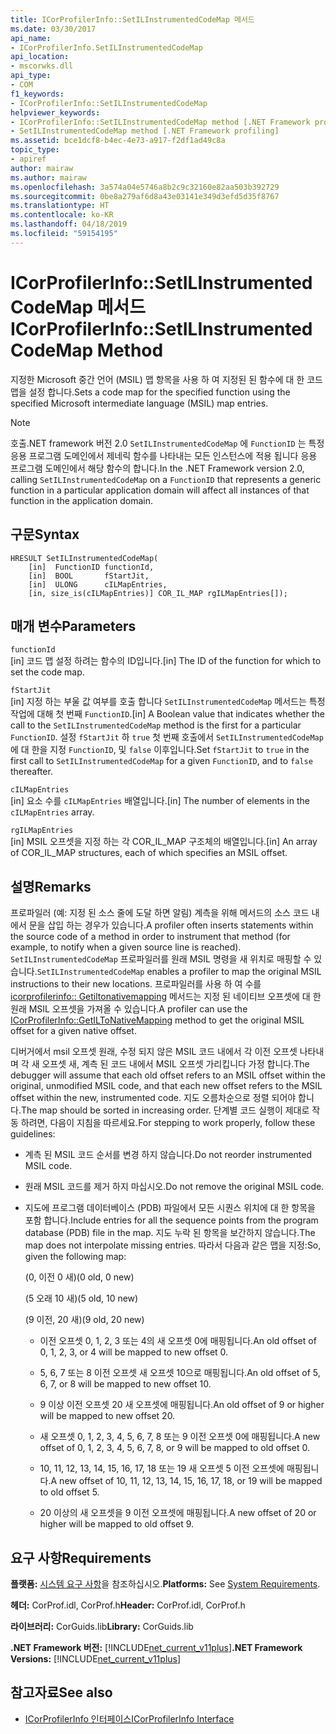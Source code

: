 ```yaml
---
title: ICorProfilerInfo::SetILInstrumentedCodeMap 메서드
ms.date: 03/30/2017
api_name:
- ICorProfilerInfo.SetILInstrumentedCodeMap
api_location:
- mscorwks.dll
api_type:
- COM
f1_keywords:
- ICorProfilerInfo::SetILInstrumentedCodeMap
helpviewer_keywords:
- ICorProfilerInfo::SetILInstrumentedCodeMap method [.NET Framework profiling]
- SetILInstrumentedCodeMap method [.NET Framework profiling]
ms.assetid: bce1dcf8-b4ec-4e73-a917-f2df1ad49c8a
topic_type:
- apiref
author: mairaw
ms.author: mairaw
ms.openlocfilehash: 3a574a04e5746a8b2c9c32160e82aa503b392729
ms.sourcegitcommit: 0be8a279af6d8a43e03141e349d3efd5d35f8767
ms.translationtype: HT
ms.contentlocale: ko-KR
ms.lasthandoff: 04/18/2019
ms.locfileid: "59154195"
---
```

# <a name="icorprofilerinfosetilinstrumentedcodemap-method"></a><span data-ttu-id="fc4c9-102">ICorProfilerInfo::SetILInstrumentedCodeMap 메서드</span><span class="sxs-lookup"><span data-stu-id="fc4c9-102">ICorProfilerInfo::SetILInstrumentedCodeMap Method</span></span>
<span data-ttu-id="fc4c9-103">지정한 Microsoft 중간 언어 (MSIL) 맵 항목을 사용 하 여 지정된 된 함수에 대 한 코드 맵을 설정 합니다.</span><span class="sxs-lookup"><span data-stu-id="fc4c9-103">Sets a code map for the specified function using the specified Microsoft intermediate language (MSIL) map entries.</span></span>  
  
> [!NOTE]
>  <span data-ttu-id="fc4c9-104">호출.NET framework 버전 2.0 `SetILInstrumentedCodeMap` 에 `FunctionID` 는 특정 응용 프로그램 도메인에서 제네릭 함수를 나타내는 모든 인스턴스에 적용 됩니다 응용 프로그램 도메인에서 해당 함수의 합니다.</span><span class="sxs-lookup"><span data-stu-id="fc4c9-104">In the .NET Framework version 2.0, calling `SetILInstrumentedCodeMap` on a `FunctionID` that represents a generic function in a particular application domain will affect all instances of that function in the application domain.</span></span>  
  
## <a name="syntax"></a><span data-ttu-id="fc4c9-105">구문</span><span class="sxs-lookup"><span data-stu-id="fc4c9-105">Syntax</span></span>  
  
```  
HRESULT SetILInstrumentedCodeMap(  
    [in]  FunctionID functionId,  
    [in]  BOOL       fStartJit,  
    [in]  ULONG      cILMapEntries,  
    [in, size_is(cILMapEntries)] COR_IL_MAP rgILMapEntries[]);  
```  
  
## <a name="parameters"></a><span data-ttu-id="fc4c9-106">매개 변수</span><span class="sxs-lookup"><span data-stu-id="fc4c9-106">Parameters</span></span>  
 `functionId`  
 <span data-ttu-id="fc4c9-107">[in] 코드 맵 설정 하려는 함수의 ID입니다.</span><span class="sxs-lookup"><span data-stu-id="fc4c9-107">[in] The ID of the function for which to set the code map.</span></span>  
  
 `fStartJit`  
 <span data-ttu-id="fc4c9-108">[in] 지정 하는 부울 값 여부를 호출 합니다 `SetILInstrumentedCodeMap` 메서드는 특정 작업에 대해 첫 번째 `FunctionID`.</span><span class="sxs-lookup"><span data-stu-id="fc4c9-108">[in] A Boolean value that indicates whether the call to the `SetILInstrumentedCodeMap` method is the first for a particular `FunctionID`.</span></span> <span data-ttu-id="fc4c9-109">설정 `fStartJit` 하 `true` 첫 번째 호출에서 `SetILInstrumentedCodeMap` 에 대 한을 지정 `FunctionID`, 및 `false` 이후입니다.</span><span class="sxs-lookup"><span data-stu-id="fc4c9-109">Set `fStartJit` to `true` in the first call to `SetILInstrumentedCodeMap` for a given `FunctionID`, and to `false` thereafter.</span></span>  
  
 `cILMapEntries`  
 <span data-ttu-id="fc4c9-110">[in] 요소 수를 `cILMapEntries` 배열입니다.</span><span class="sxs-lookup"><span data-stu-id="fc4c9-110">[in] The number of elements in the `cILMapEntries` array.</span></span>  
  
 `rgILMapEntries`  
 <span data-ttu-id="fc4c9-111">[in] MSIL 오프셋을 지정 하는 각 COR_IL_MAP 구조체의 배열입니다.</span><span class="sxs-lookup"><span data-stu-id="fc4c9-111">[in] An array of COR_IL_MAP structures, each of which specifies an MSIL offset.</span></span>  
  
## <a name="remarks"></a><span data-ttu-id="fc4c9-112">설명</span><span class="sxs-lookup"><span data-stu-id="fc4c9-112">Remarks</span></span>  
 <span data-ttu-id="fc4c9-113">프로파일러 (예: 지정 된 소스 줄에 도달 하면 알림) 계측을 위해 메서드의 소스 코드 내에서 문을 삽입 하는 경우가 있습니다.</span><span class="sxs-lookup"><span data-stu-id="fc4c9-113">A profiler often inserts statements within the source code of a method in order to instrument that method (for example, to notify when a given source line is reached).</span></span> <span data-ttu-id="fc4c9-114">`SetILInstrumentedCodeMap` 프로파일러를 원래 MSIL 명령을 새 위치로 매핑할 수 있습니다.</span><span class="sxs-lookup"><span data-stu-id="fc4c9-114">`SetILInstrumentedCodeMap` enables a profiler to map the original MSIL instructions to their new locations.</span></span> <span data-ttu-id="fc4c9-115">프로파일러를 사용 하 여 수를 [icorprofilerinfo:: Getiltonativemapping](../../../../docs/framework/unmanaged-api/profiling/icorprofilerinfo-getiltonativemapping-method.md) 메서드는 지정 된 네이티브 오프셋에 대 한 원래 MSIL 오프셋을 가져올 수 있습니다.</span><span class="sxs-lookup"><span data-stu-id="fc4c9-115">A profiler can use the [ICorProfilerInfo::GetILToNativeMapping](../../../../docs/framework/unmanaged-api/profiling/icorprofilerinfo-getiltonativemapping-method.md) method to get the original MSIL offset for a given native offset.</span></span>  
  
 <span data-ttu-id="fc4c9-116">디버거에서 msil 오프셋 원래, 수정 되지 않은 MSIL 코드 내에서 각 이전 오프셋 나타내며 각 새 오프셋 새, 계측 된 코드 내에서 MSIL 오프셋 가리킵니다 가정 합니다.</span><span class="sxs-lookup"><span data-stu-id="fc4c9-116">The debugger will assume that each old offset refers to an MSIL offset within the original, unmodified MSIL code, and that each new offset refers to the MSIL offset within the new, instrumented code.</span></span> <span data-ttu-id="fc4c9-117">지도 오름차순으로 정렬 되어야 합니다.</span><span class="sxs-lookup"><span data-stu-id="fc4c9-117">The map should be sorted in increasing order.</span></span> <span data-ttu-id="fc4c9-118">단계별 코드 실행이 제대로 작동 하려면, 다음이 지침을 따르세요.</span><span class="sxs-lookup"><span data-stu-id="fc4c9-118">For stepping to work properly, follow these guidelines:</span></span>  
  
-   <span data-ttu-id="fc4c9-119">계측 된 MSIL 코드 순서를 변경 하지 않습니다.</span><span class="sxs-lookup"><span data-stu-id="fc4c9-119">Do not reorder instrumented MSIL code.</span></span>  
  
-   <span data-ttu-id="fc4c9-120">원래 MSIL 코드를 제거 하지 마십시오.</span><span class="sxs-lookup"><span data-stu-id="fc4c9-120">Do not remove the original MSIL code.</span></span>  
  
-   <span data-ttu-id="fc4c9-121">지도에 프로그램 데이터베이스 (PDB) 파일에서 모든 시퀀스 위치에 대 한 항목을 포함 합니다.</span><span class="sxs-lookup"><span data-stu-id="fc4c9-121">Include entries for all the sequence points from the program database (PDB) file in the map.</span></span> <span data-ttu-id="fc4c9-122">지도 누락 된 항목을 보간하지 않습니다.</span><span class="sxs-lookup"><span data-stu-id="fc4c9-122">The map does not interpolate missing entries.</span></span> <span data-ttu-id="fc4c9-123">따라서 다음과 같은 맵을 지정:</span><span class="sxs-lookup"><span data-stu-id="fc4c9-123">So, given the following map:</span></span>  
  
     <span data-ttu-id="fc4c9-124">(0, 이전 0 새)</span><span class="sxs-lookup"><span data-stu-id="fc4c9-124">(0 old, 0 new)</span></span>  
  
     <span data-ttu-id="fc4c9-125">(5 오래 10 새)</span><span class="sxs-lookup"><span data-stu-id="fc4c9-125">(5 old, 10 new)</span></span>  
  
     <span data-ttu-id="fc4c9-126">(9 이전, 20 새)</span><span class="sxs-lookup"><span data-stu-id="fc4c9-126">(9 old, 20 new)</span></span>  
  
    -   <span data-ttu-id="fc4c9-127">이전 오프셋 0, 1, 2, 3 또는 4의 새 오프셋 0에 매핑됩니다.</span><span class="sxs-lookup"><span data-stu-id="fc4c9-127">An old offset of 0, 1, 2, 3, or 4 will be mapped to new offset 0.</span></span>  
  
    -   <span data-ttu-id="fc4c9-128">5, 6, 7 또는 8 이전 오프셋 새 오프셋 10으로 매핑됩니다.</span><span class="sxs-lookup"><span data-stu-id="fc4c9-128">An old offset of 5, 6, 7, or 8 will be mapped to new offset 10.</span></span>  
  
    -   <span data-ttu-id="fc4c9-129">9 이상 이전 오프셋 20 새 오프셋에 매핑됩니다.</span><span class="sxs-lookup"><span data-stu-id="fc4c9-129">An old offset of 9 or higher will be mapped to new offset 20.</span></span>  
  
    -   <span data-ttu-id="fc4c9-130">새 오프셋 0, 1, 2, 3, 4, 5, 6, 7, 8 또는 9 이전 오프셋 0에 매핑됩니다.</span><span class="sxs-lookup"><span data-stu-id="fc4c9-130">A new offset of 0, 1, 2, 3, 4, 5, 6, 7, 8, or 9 will be mapped to old offset 0.</span></span>  
  
    -   <span data-ttu-id="fc4c9-131">10, 11, 12, 13, 14, 15, 16, 17, 18 또는 19 새 오프셋 5 이전 오프셋에 매핑됩니다.</span><span class="sxs-lookup"><span data-stu-id="fc4c9-131">A new offset of 10, 11, 12, 13, 14, 15, 16, 17, 18, or 19 will be mapped to old offset 5.</span></span>  
  
    -   <span data-ttu-id="fc4c9-132">20 이상의 새 오프셋을 9 이전 오프셋에 매핑됩니다.</span><span class="sxs-lookup"><span data-stu-id="fc4c9-132">A new offset of 20 or higher will be mapped to old offset 9.</span></span>  
  
## <a name="requirements"></a><span data-ttu-id="fc4c9-133">요구 사항</span><span class="sxs-lookup"><span data-stu-id="fc4c9-133">Requirements</span></span>  
 <span data-ttu-id="fc4c9-134">**플랫폼:** [시스템 요구 사항](../../../../docs/framework/get-started/system-requirements.md)을 참조하십시오.</span><span class="sxs-lookup"><span data-stu-id="fc4c9-134">**Platforms:** See [System Requirements](../../../../docs/framework/get-started/system-requirements.md).</span></span>  
  
 <span data-ttu-id="fc4c9-135">**헤더:** CorProf.idl, CorProf.h</span><span class="sxs-lookup"><span data-stu-id="fc4c9-135">**Header:** CorProf.idl, CorProf.h</span></span>  
  
 <span data-ttu-id="fc4c9-136">**라이브러리:** CorGuids.lib</span><span class="sxs-lookup"><span data-stu-id="fc4c9-136">**Library:** CorGuids.lib</span></span>  
  
 <span data-ttu-id="fc4c9-137">**.NET Framework 버전:** [!INCLUDE[net_current_v11plus](../../../../includes/net-current-v11plus-md.md)]</span><span class="sxs-lookup"><span data-stu-id="fc4c9-137">**.NET Framework Versions:** [!INCLUDE[net_current_v11plus](../../../../includes/net-current-v11plus-md.md)]</span></span>  
  
## <a name="see-also"></a><span data-ttu-id="fc4c9-138">참고자료</span><span class="sxs-lookup"><span data-stu-id="fc4c9-138">See also</span></span>

- [<span data-ttu-id="fc4c9-139">ICorProfilerInfo 인터페이스</span><span class="sxs-lookup"><span data-stu-id="fc4c9-139">ICorProfilerInfo Interface</span></span>](../../../../docs/framework/unmanaged-api/profiling/icorprofilerinfo-interface.md)
